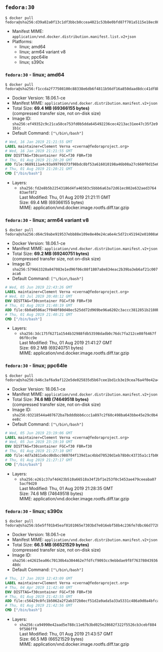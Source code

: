 ## `fedora:30`

```console
$ docker pull fedora@sha256:d39a02a0f13c1df3bbcb0ccea4021c53b8e0bfd87f701a5115e18ec089814e70
```

-	Manifest MIME: `application/vnd.docker.distribution.manifest.list.v2+json`
-	Platforms:
	-	linux; amd64
	-	linux; arm64 variant v8
	-	linux; ppc64le
	-	linux; s390x

### `fedora:30` - linux; amd64

```console
$ docker pull fedora@sha256:f1ccda2f77508100c88338e6db6f4811b56df16a850daad8dcc41df8b72fb60b
```

-	Docker Version: 18.06.1-ce
-	Manifest MIME: `application/vnd.docker.distribution.manifest.v2+json`
-	Total Size: **69.4 MB (69366155 bytes)**  
	(compressed transfer size, not on-disk size)
-	Image ID: `sha256:ef49352c9c21ca58ce753fd0b5dda645492236cec4213ac31ee47c35f2e91b1c`
-	Default Command: `["\/bin\/bash"]`

```dockerfile
# Wed, 16 Jan 2019 21:21:55 GMT
LABEL maintainer=Clement Verna <cverna@fedoraproject.org>
# Wed, 16 Jan 2019 21:21:55 GMT
ENV DISTTAG=f30container FGC=f30 FBR=f30
# Thu, 01 Aug 2019 21:20:20 GMT
ADD file:9689111a4c93a99799373f98bdc8bf53a616010198a46b08a27c660f0d15e0bb in / 
# Thu, 01 Aug 2019 21:20:21 GMT
CMD ["/bin/bash"]
```

-	Layers:
	-	`sha256:fd2e8b5b22543186d4fa46503c5bbb6a63a72d61ec002e632aed376483aef8f2`  
		Last Modified: Thu, 01 Aug 2019 21:21:11 GMT  
		Size: 69.4 MB (69366155 bytes)  
		MIME: application/vnd.docker.image.rootfs.diff.tar.gzip

### `fedora:30` - linux; arm64 variant v8

```console
$ docker pull fedora@sha256:d64c59abe919537ebb88e109e8e40e24ca6e4c5d72c451942e01008a68bc4874
```

-	Docker Version: 18.06.1-ce
-	Manifest MIME: `application/vnd.docker.distribution.manifest.v2+json`
-	Total Size: **69.2 MB (69240751 bytes)**  
	(compressed transfer size, not on-disk size)
-	Image ID: `sha256:579663320a847083e1ed96f06c08f1807a8e834eac2b39ba3eb6af21c007aca6`
-	Default Command: `["\/bin\/bash"]`

```dockerfile
# Wed, 05 Jun 2019 22:43:26 GMT
LABEL maintainer=Clement Verna <cverna@fedoraproject.org>
# Wed, 03 Jul 2019 20:40:12 GMT
ENV DISTTAG=f30container FGC=f30 FBR=f30
# Thu, 01 Aug 2019 21:40:19 GMT
ADD file:6b0a0506ac7f040f80d40ec525dd72d969be96a6202c3accc3812851b2180b90 in / 
# Thu, 01 Aug 2019 21:40:21 GMT
CMD ["/bin/bash"]
```

-	Layers:
	-	`sha256:3dc175f6271a1544b32988fdb53598dadb0c76dc7fa212ce08f6467f06f0cc9e`  
		Last Modified: Thu, 01 Aug 2019 21:41:27 GMT  
		Size: 69.2 MB (69240751 bytes)  
		MIME: application/vnd.docker.image.rootfs.diff.tar.gzip

### `fedora:30` - linux; ppc64le

```console
$ docker pull fedora@sha256:b46c3af6a9af122e5de025835d5b67cee1bd1cb3e19cea76a4f0e42a4451e26e
```

-	Docker Version: 18.06.1-ce
-	Manifest MIME: `application/vnd.docker.distribution.manifest.v2+json`
-	Total Size: **74.6 MB (74649518 bytes)**  
	(compressed transfer size, not on-disk size)
-	Image ID: `sha256:03218544a407672ba7bdddbbb6ccc1a897c2f60c498ba643bbe45e29c0b4ee8c`
-	Default Command: `["\/bin\/bash"]`

```dockerfile
# Wed, 05 Jun 2019 23:19:06 GMT
LABEL maintainer=Clement Verna <cverna@fedoraproject.org>
# Wed, 05 Jun 2019 23:19:10 GMT
ENV DISTTAG=f30container FGC=f30 FBR=f30
# Thu, 01 Aug 2019 21:27:10 GMT
ADD file:4d7a3811ebcd0dbcc980704f139d1ac4bbd70520d1eb78b0c43735a1c1fb06a2 in / 
# Thu, 01 Aug 2019 21:27:17 GMT
CMD ["/bin/bash"]
```

-	Layers:
	-	`sha256:e261c37af4d423b510a66518a34f2bf1e253f0c5453ae479ceeaba075acf9d20`  
		Last Modified: Thu, 01 Aug 2019 21:28:35 GMT  
		Size: 74.6 MB (74649518 bytes)  
		MIME: application/vnd.docker.image.rootfs.diff.tar.gzip

### `fedora:30` - linux; s390x

```console
$ docker pull fedora@sha256:b5e5ff01b45eaf0101065e7303bd7e016ebf58b4c236fe7dbc66d77287c3be89
```

-	Docker Version: 18.06.1-ce
-	Manifest MIME: `application/vnd.docker.distribution.manifest.v2+json`
-	Total Size: **66.5 MB (66521529 bytes)**  
	(compressed transfer size, not on-disk size)
-	Image ID: `sha256:e42615ea06c70130b4a304462e7fdfcf9093cc9ebbdae9f8f7637804393648dc`
-	Default Command: `["\/bin\/bash"]`

```dockerfile
# Thu, 17 Jan 2019 12:43:09 GMT
LABEL maintainer=Clement Verna <cverna@fedoraproject.org>
# Thu, 04 Apr 2019 11:42:40 GMT
ENV DISTTAG=f30container FGC=f30 FBR=f30
# Thu, 01 Aug 2019 21:42:55 GMT
ADD file:c56429c0fc1b5062a2f2ab372b0ecf51d2a9ada5a33a5331c486a9d0a4bfca48 in / 
# Thu, 01 Aug 2019 21:42:56 GMT
CMD ["/bin/bash"]
```

-	Layers:
	-	`sha256:ca94990e42aad5e788c11e67b3bd025e28682f322f5526cb3cebf8849f586ff9`  
		Last Modified: Thu, 01 Aug 2019 21:43:57 GMT  
		Size: 66.5 MB (66521529 bytes)  
		MIME: application/vnd.docker.image.rootfs.diff.tar.gzip
